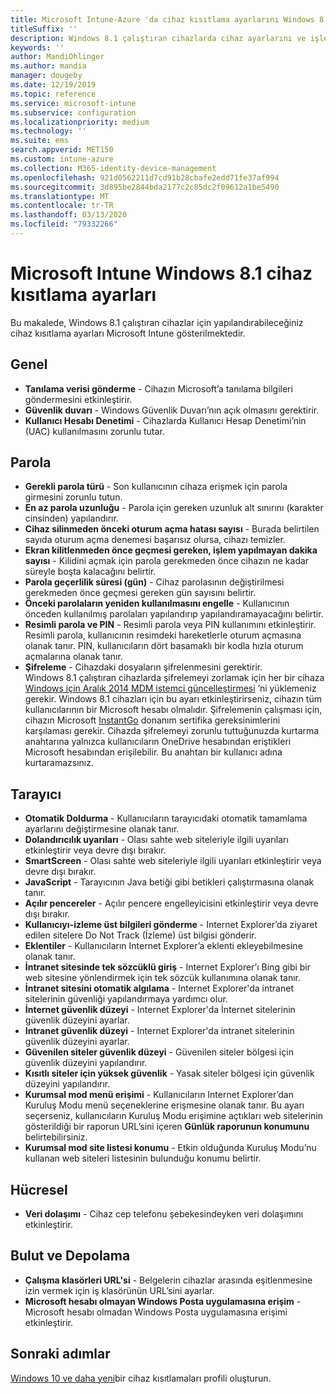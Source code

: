 ```yaml
---
title: Microsoft Intune-Azure 'da cihaz kısıtlama ayarlarını Windows 8.1 | Microsoft Docs
titleSuffix: ''
description: Windows 8.1 çalıştıran cihazlarda cihaz ayarlarını ve işlevselliğini denetlemek için kullanabileceğiniz Intune ayarlarını öğrenin.
keywords: ''
author: MandiOhlinger
ms.author: mandia
manager: dougeby
ms.date: 12/19/2019
ms.topic: reference
ms.service: microsoft-intune
ms.subservice: configuration
ms.localizationpriority: medium
ms.technology: ''
ms.suite: ems
search.appverid: MET150
ms.custom: intune-azure
ms.collection: M365-identity-device-management
ms.openlocfilehash: 921d0562211d7cd91b28cbafe2edd71fe37af994
ms.sourcegitcommit: 3d895be2844bda2177c2c85dc2f09612a1be5490
ms.translationtype: MT
ms.contentlocale: tr-TR
ms.lasthandoff: 03/13/2020
ms.locfileid: "79332266"
---
```

# <a name="microsoft-intune-windows-81-device-restriction-settings"></a>Microsoft Intune Windows 8.1 cihaz kısıtlama ayarları

Bu makalede, Windows 8.1 çalıştıran cihazlar için yapılandırabileceğiniz cihaz kısıtlama ayarları Microsoft Intune gösterilmektedir.

## <a name="general"></a>Genel

- **Tanılama verisi gönderme** - Cihazın Microsoft’a tanılama bilgileri göndermesini etkinleştirir.
- **Güvenlik duvarı** - Windows Güvenlik Duvarı’nın açık olmasını gerektirir.
- **Kullanıcı Hesabı Denetimi** - Cihazlarda Kullanıcı Hesap Denetimi’nin (UAC) kullanılmasını zorunlu tutar.

## <a name="password"></a>Parola
- **Gerekli parola türü** - Son kullanıcının cihaza erişmek için parola girmesini zorunlu tutun.
- **En az parola uzunluğu** - Parola için gereken uzunluk alt sınırını (karakter cinsinden) yapılandırır.
- **Cihaz silinmeden önceki oturum açma hatası sayısı** - Burada belirtilen sayıda oturum açma denemesi başarısız olursa, cihazı temizler.
- **Ekran kilitlenmeden önce geçmesi gereken, işlem yapılmayan dakika sayısı** - Kilidini açmak için parola gerekmeden önce cihazın ne kadar süreyle boşta kalacağını belirtir.
- **Parola geçerlilik süresi (gün)** - Cihaz parolasının değiştirilmesi gerekmeden önce geçmesi gereken gün sayısını belirtir.
- **Önceki parolaların yeniden kullanılmasını engelle** - Kullanıcının önceden kullanılmış parolaları yapılandırıp yapılandıramayacağını belirtir.
- **Resimli parola ve PIN** - Resimli parola veya PIN kullanımını etkinleştirir. Resimli parola, kullanıcının resimdeki hareketlerle oturum açmasına olanak tanır. PIN, kullanıcıların dört basamaklı bir kodla hızla oturum açmalarına olanak tanır.
- **Şifreleme** - Cihazdaki dosyaların şifrelenmesini gerektirir.<br>Windows 8.1 çalıştıran cihazlarda şifrelemeyi zorlamak için her bir cihaza [Windows için Aralık 2014 MDM istemci güncelleştirmesi](https://support.microsoft.com/kb/3013816) ’ni yüklemeniz gerekir.
Windows 8.1 cihazları için bu ayarı etkinleştirirseniz, cihazın tüm kullanıcılarının bir Microsoft hesabı olmalıdır.
Şifrelemenin çalışması için, cihazın Microsoft [InstantGo](https://blogs.windows.com/windowsexperience/2014/06/19/instantgo-a-better-way-to-sleep/#IBHULcTfI4PokO8X.97) donanım sertifika gereksinimlerini karşılaması gerekir.
Cihazda şifrelemeyi zorunlu tuttuğunuzda kurtarma anahtarına yalnızca kullanıcıların OneDrive hesabından eriştikleri Microsoft hesabından erişilebilir. Bu anahtarı bir kullanıcı adına kurtaramazsınız. 

## <a name="browser"></a>Tarayıcı
- **Otomatik Doldurma** - Kullanıcıların tarayıcıdaki otomatik tamamlama ayarlarını değiştirmesine olanak tanır.
- **Dolandırıcılık uyarıları** - Olası sahte web siteleriyle ilgili uyarıları etkinleştirir veya devre dışı bırakır.
- **SmartScreen** - Olası sahte web siteleriyle ilgili uyarıları etkinleştirir veya devre dışı bırakır.
- **JavaScript** - Tarayıcının Java betiği gibi betikleri çalıştırmasına olanak tanır.
- **Açılır pencereler** - Açılır pencere engelleyicisini etkinleştirir veya devre dışı bırakır.
- **Kullanıcıyı-izleme üst bilgileri gönderme** - Internet Explorer’da ziyaret edilen sitelere Do Not Track (İzleme) üst bilgisi gönderir.
- **Eklentiler** - Kullanıcıların Internet Explorer’a eklenti ekleyebilmesine olanak tanır.
- **İntranet sitesinde tek sözcüklü giriş** - Internet Explorer’ı Bing gibi bir web sitesine yönlendirmek için tek sözcük kullanımına olanak tanır.
- **İntranet sitesini otomatik algılama** - Internet Explorer'da intranet sitelerinin güvenliği yapılandırmaya yardımcı olur.
- **İnternet güvenlik düzeyi** - Internet Explorer'da İnternet sitelerinin güvenlik düzeyini ayarlar.
- **Intranet güvenlik düzeyi** - Internet Explorer'da intranet sitelerinin güvenlik düzeyini ayarlar.
- **Güvenilen siteler güvenlik düzeyi** - Güvenilen siteler bölgesi için güvenlik düzeyini yapılandırır.
- **Kısıtlı siteler için yüksek güvenlik** - Yasak siteler bölgesi için güvenlik düzeyini yapılandırır.
- **Kurumsal mod menü erişimi** - Kullanıcıların Internet Explorer’dan Kuruluş Modu menü seçeneklerine erişmesine olanak tanır.
Bu ayarı seçerseniz, kullanıcıların Kuruluş Modu erişimine açtıkları web sitelerinin gösterildiği bir raporun URL’sini içeren **Günlük raporunun konumunu** belirtebilirsiniz.
- **Kurumsal mod site listesi konumu** - Etkin olduğunda Kuruluş Modu’nu kullanan web siteleri listesinin bulunduğu konumu belirtir.

## <a name="cellular"></a>Hücresel
- **Veri dolaşımı** - Cihaz cep telefonu şebekesindeyken veri dolaşımını etkinleştirir.

## <a name="cloud-and-storage"></a>Bulut ve Depolama
- **Çalışma klasörleri URL'si** - Belgelerin cihazlar arasında eşitlenmesine izin vermek için iş klasörünün URL’sini ayarlar.
- **Microsoft hesabı olmayan Windows Posta uygulamasına erişim** - Microsoft hesabı olmadan Windows Posta uygulamasına erişimi etkinleştirir.

## <a name="next-steps"></a>Sonraki adımlar

[Windows 10 ve daha yeni](device-restrictions-windows-10.md)bir cihaz kısıtlamaları profili oluşturun.
